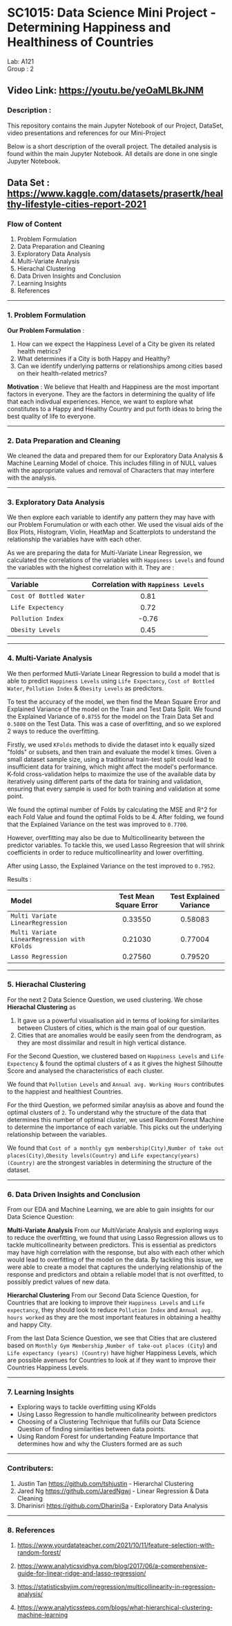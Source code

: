 # SC1015: Data Science Mini Project - Determining Happiness and Healthiness of Countries
Lab: A121 \
Group : 2

Video Link: https://youtu.be/yeOaMLBkJNM
--- 

### Description : 

This repository contains the main Jupyter Notebook of our Project, DataSet, video presentations and references for our Mini-Project 

Below is a short description of the overall project. The detailed analysis is found within the main Jupyter Notebook. All details are done in one single Jupyter Notebook.

Data Set : https://www.kaggle.com/datasets/prasertk/healthy-lifestyle-cities-report-2021
---

### Flow of Content

1. Problem Formulation
2. Data Preparation and Cleaning
3. Exploratory Data Analysis
4. Multi-Variate Analysis
5. Hierachal Clustering
6. Data Driven Insights and Conclusion
7. Learning Insights 
8. References

---
### 1. Problem Formulation


**Our Problem Formulation** : 
1. How can we expect the Happiness Level of a City be given its related health metrics? 
2. What determines if a City is both Happy and Healthy?
3. Can we identify underlying patterns or relationships among cities based on their health-related metrics?

**Motivation** : We believe that Health and Happiness are the most important factors in everyone. They are the factors in determining the quality of life that each indivdual experiences. Hence, we want to explore what constitutes to a Happy and Healthy Country and put forth ideas to bring the best quality of life to everyone.

--- 

### 2. Data Preparation and Cleaning

We cleaned the data and prepared them for our Exploratory Data Analysis & Machine Learning Model of choice. This includes filling in of NULL values with the appropriate values and removal of Characters that may interfere with the analysis. 

---


### 3. Exploratory Data Analysis

We then explore each variable to identify any pattern they may have with our Problem Forumulation or with each other. We used the visual aids of the Box Plots, Histogram, Violin, HeatMap and Scatterplots to understand the relationship the variables have with each other. 

As we are preparing the data for Multi-Variate Linear Regression, we calculated the correlations of the variables with `Happiness Levels` and found the variables with the highest correlation with it. They are : 

|                        Variable             |Correlation with `Happiness Levels` 
| :------------------------------------------ | :--------------------------------: |
| `Cost Of Bottled Water`                     |           0.81                  |       
| `Life Expectency`                           |           0.72                  |     
| `Pollution Index`                           |          -0.76                  |    
| `Obesity Levels`                            |           0.45                  |

--- 

### 4. Multi-Variate Analysis

We then performed Mutli-Variate Linear Regression to build a model that is able to predict `Happiness Levels` using `Life Expectancy`, `Cost of Bottled Water`, `Pollution Index` & `Obesity Levels` as predictors.

To test the accuracy of the model, we then find the Mean Square Error and Explained Variance of the model on the Train and Test Data Split. 
We found the Explained Variance of `0.8755` for the model on the Train Data Set and `0.5808` on the Test Data. This was a case of overfitting, and so we explored 2 ways to reduce the overfitting.


Firstly, we used `KFolds` methods to divide the dataset into k equally sized "folds" or subsets, and then train and evaluate the model k times. Given a small dataset sample size, using a traditional train-test split could lead to insufficient data for training, which might affect the model's performance. K-fold cross-validation helps to maximize the use of the available data by iteratively using different parts of the data for training and validation, ensuring that every sample is used for both training and validation at some point.

We found the optimal number of Folds by calculating the MSE and R^2 for each Fold Value and found the optimal Folds to be 4. After folding, we found that the Explained Variance on the test was improved to `0.7700`. 

However, overfitting may also be due to Multicollinearity between the predictor variables. To tackle this, we used Lasso Regreesion that will shrink coefficients in order to reduce multicollinearlity and lower overfitting. 

After using Lasso, the Explained Variance on the test improved to `0.7952`.

Results : 

|                        Model                                                         |Test Mean Square Error | Test Explained Variance |
| :------------------------------------------------------------------------------- | :------------------------: | :-------------------------------: | 
| `Multi Variate LinearRegression`                                                 |           0.33550          |     0.58083                       |     
| `Multi Variate LinearRegression with KFolds`                                     |           0.21030          |     0.77004                       | 
| `Lasso Regression`                                                               |           0.27560          |     0.79520                       | 


---

### 5. Hierachal Clustering 

For the next 2 Data Science Question, we used clustering. We chose  **Hierachal Clustering** as 

1. It gave us a powerful visualisation aid in terms of looking for similarites between Clusters of cities, which is the main goal of our question.
2. Cities that are anomalies would be easily seen from the dendrogram, as they are most dissimilar and result in high vertical distance. 

For the Second Question, we clustered based on `Happiness Levels` and `Life Expectency` & found the optimal clusters of `4` as it gives the highest Silhoutte Score and analysed the characteristics of each cluster.

We found that `Pollution Levels` and `Annual avg. Working Hours` contributes to the happiest and healthiest Countries.

For the third Question, we peformed similar anaylsis as above and found the optimal clusters of `2`.  To understand why the structure of the data that determines this number of optimal cluster, we used Random Forest Machine to determine the importance of each variable. This picks out the underlying relationship between the variables. 

We found that  `Cost of a monthly gym membership(City)`,`Number of take out places(City)`,`Obesity levels(Country)` and `Life expectancy(years) (Country)` are the strongest variables in determining the structure of the dataset. 

---

### 6. Data Driven Insights and Conclusion

From our EDA and Machine Learning, we are able to gain insights for our Data Science Question:

**Multi-Variate Analysis**
From our MultiVariate Analysis and exploring ways to reduce the overfitting, we found that using Lasso Regression allows us to tackle multicollinearity between predictors. This is essential as predictors may have high correlation with the response, but also with each other which would lead to overfitting of the model on the data.
By tackling this issue, we were able to create a model that captures the underlying relationship of the response and predictors and obtain a reliable model that is not overfitted, to possibly predict values of new data.

**Hierarchal Clustering** 
From our Second Data Science Question, for Countries that are looking to improve their `Happiness Levels` and `Life expectancy`, they should look to reduce `Pollution Index` and `Annual avg. hours worked` as they are the most important features in obtaining a healthy and happy City.

From the last Data Science Question, we see that Cities that are clustered based on `Monthly Gym Membership` ,`Number of take-out places (City`) and `Life expectancy (years) (Country)` have higher Happiness Levels, which are possible avenues for Countries to look at if they want to improve their Countries Happiness Levels.

---

### 7. Learning Insights 

* Exploring ways to tackle overfitting using KFolds
* Using Lasso Regression to handle multicolinearity between predictors 
* Choosing of a Clustering Technique that fufills our Data Science Question of finding similarities between data points.
* Using Random Forest for undertanding Feature Importance that determines how and why the Clusters formed are as such

---

### Contributers: 

1. Justin Tan https://github.com/tshjustin - Hierarchal Clustering
2. Jared Ng https://github.com/JaredNgwj - Linear Regression & Data Cleaning 
3. Dharinisri https://github.com/DhariniSa - Exploratory Data Analysis 


---
### 8. References 

1. https://www.yourdatateacher.com/2021/10/11/feature-selection-with-random-forest/

2. https://www.analyticsvidhya.com/blog/2017/06/a-comprehensive-guide-for-linear-ridge-and-lasso-regression/

3. https://statisticsbyjim.com/regression/multicollinearity-in-regression-analysis/

4. https://www.analyticssteps.com/blogs/what-hierarchical-clustering-machine-learning



